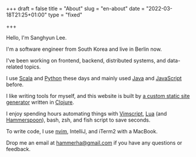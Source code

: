 +++
draft = false
title = "About"
slug = "en-about"
date = "2022-03-18T21:25+01:00"
type = "fixed"

+++

Hello, I'm Sanghyun Lee.

I'm a software engineer from South Korea and live in Berlin now.

I've been working on frontend, backend, distributed systems, and data-related topics.

I use [Scala](https://github.com/Sangdol/scala-test-driven-learning) and [Python](https://github.com/Sangdol/python-test-driven-learning) these days and mainly used [Java](https://github.com/Sangdol/java-test-driven-learning) and [JavaScript](https://github.com/Sangdol/node-test-driven-learning) before.

I like writing tools for myself, and this website is built by [a custom static site generator](https://github.com/sangdol/bluecheese) written in [Clojure](https://github.com/Sangdol/clojure-test-driven-learning).

I enjoy spending hours automating things with [Vimscript](https://github.com/Sangdol/vimscript-test-driven-learning), [Lua](https://github.com/Sangdol/lua-test-driven-learning) (and [Hammerspoon](https://github.com/Sangdol/hammerspoon-config)), bash, zsh, and fish script to save seconds.

To write code, I use [nvim](https://github.com/Sangdol/vimrc), IntelliJ, and iTerm2 with a MacBook.

Drop me an email at hammerha@gmail.com if you have any questions or feedback.
